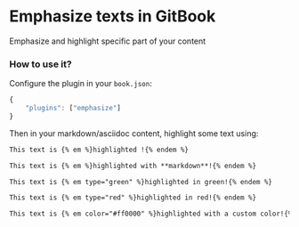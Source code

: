 # Emphasize texts in GitBook

Emphasize and highlight specific part of your content

### How to use it?

Configure the plugin in your `book.json`:

```js
{
    "plugins": ["emphasize"]
}
```

Then in your markdown/asciidoc content, highlight some text using:

```md
This text is {% em %}highlighted !{% endem %}

This text is {% em %}highlighted with **markdown**!{% endem %}

This text is {% em type="green" %}highlighted in green!{% endem %}

This text is {% em type="red" %}highlighted in red!{% endem %}

This text is {% em color="#ff0000" %}highlighted with a custom color!{% endem %}
```
